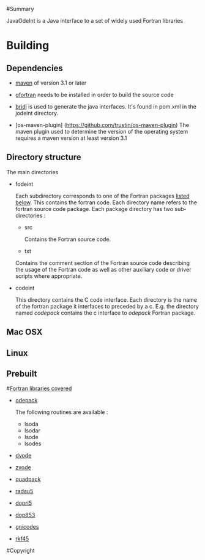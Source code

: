 #Summary

JavaOdeInt is a Java interface to a set of widely used Fortran libraries

# Building

## Dependencies

+ [maven](https://maven.apache.org/) of version 3.1 or later

+ [gfortran](https://gcc.gnu.org/wiki/GFortran) needs to be installed in order to build the source code

+ [bridj](https://github.com/nativelibs4java/BridJ) is used to generate the java interfaces. It's found in pom.xml in the jodeint directory.

+ [os-maven-plugin] (https://github.com/trustin/os-maven-plugin) The maven plugin used to determine the version of the operating system requires a maven version at least version 3.1

## Directory structure

The main directories
    
   + fodeint
   
     Each subdirectory corresponds to one of the Fortran packages [listed below](id:fortranpackages).  This contains the fortran code. Each directory name refers to the fortran source code package. Each package directory has two sub-directories :
     * src
       
       Contains the Fortran source code.
     * txt
      
      Contains the comment section of the Fortran source code describing the usage of the Fortran code as well as other auxiliary code or driver scripts where appropriate.
        
   
   + codeint
   
     This directory contains the C code interface. Each directory is the name of the fortran package it interfaces to preceded by a c. 
     E.g. the directory named *codepack* contains the c interface to *odepack* Fortran package.

## Mac OSX
  
  
  
## Linux


## Prebuilt



#[Fortran libraries covered](id:fortranpackages)


* [odepack](https://computation.llnl.gov/casc/odepack/odepack_home.html)

   The following routines are available :

    * lsoda
    * lsodar
    + lsode
    + lsodes


+ [dvode](https://computation.llnl.gov/casc/odepack/odepack_home.html)

+ [zvode](https://computation.llnl.gov/casc/odepack/odepack_home.html)

+ [quadpack](https://people.sc.fsu.edu/~jburkardt/f_src/quadpack/quadpack.html)

+ [radau5](http://www.unige.ch/~hairer/software.html)

+ [dopri5](http://www.unige.ch/~hairer/software.html)

+ [dop853](http://www.unige.ch/~hairer/software.html)

+ [gnicodes](http://www.unige.ch/~hairer/software.html)

+ [rkf45](https://people.sc.fsu.edu/~jburkardt/f77_src/rkf45/rkf45.html)


#Copyright

